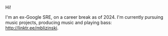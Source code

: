 Hi!

I'm an ex-Google SRE, on a career break as of 2024. I'm currently pursuing music
projects, producing music and playing bass: http://linktr.ee/mblizinski.
